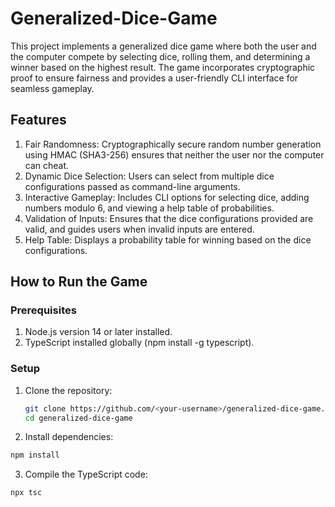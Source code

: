 # Generalized-Dice-Game
This project implements a generalized dice game where both the user and the computer compete by selecting dice, rolling them, and determining a winner based on the highest result. The game incorporates cryptographic proof to ensure fairness and provides a user-friendly CLI interface for seamless gameplay.
## Features
  1. Fair Randomness: Cryptographically secure random number generation using HMAC (SHA3-256) ensures that neither the user nor the computer can cheat.
  2. Dynamic Dice Selection: Users can select from multiple dice configurations passed as command-line arguments.
  3. Interactive Gameplay: Includes CLI options for selecting dice, adding numbers modulo 6, and viewing a help table of probabilities.
  4. Validation of Inputs: Ensures that the dice configurations provided are valid, and guides users when invalid inputs are entered.
  5. Help Table: Displays a probability table for winning based on the dice configurations.
## How to Run the Game
### Prerequisites
1. Node.js version 14 or later installed.
2. TypeScript installed globally (npm install -g typescript).
### Setup
1. Clone the repository:
   ```bash
   git clone https://github.com/<your-username>/generalized-dice-game.git
   cd generalized-dice-game
   ```
2. Install dependencies:
  ```bash
  npm install
  ```
3. Compile the TypeScript code:
  ```bash
  npx tsc
 ```


